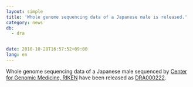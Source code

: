 ```yaml
---
layout: simple
title: 'Whole genome sequencing data of a Japanese male is released.'
category: news
db:
  - dra


date: 2010-10-28T16:57:52+09:00
lang: en
---
```


Whole genome sequencing data of a Japanese male sequenced by <a href="http://www.src.riken.go.jp/english/index.html">Center for Genomic Medicine, RIKEN</a> have been released as <a href="http://ddbj.nig.ac.jp/DRASearch/submission?acc=DRA000222">DRA000222</a>.
